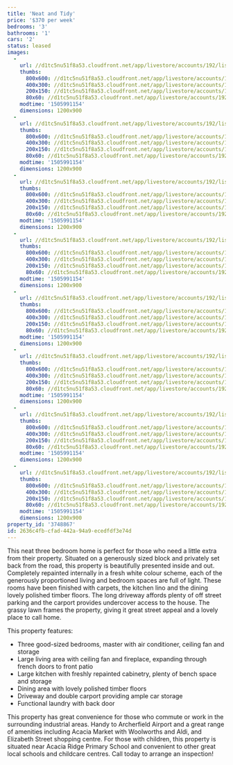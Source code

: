 ```yaml
---
title: 'Neat and Tidy'
price: '$370 per week'
bedrooms: '3'
bathrooms: '1'
cars: '2'
status: leased
images:
  -
    url: //d1tc5nu51f8a53.cloudfront.net/app/livestore/accounts/192/listings/1266111/images/Beatty-627-Front-Day_4045473569_20170921085217.jpg
    thumbs:
      800x600: //d1tc5nu51f8a53.cloudfront.net/app/livestore/accounts/192/listings/1266111/images/Beatty-627-Front-Day_4045473569_20170921085217_800x600.jpg
      400x300: //d1tc5nu51f8a53.cloudfront.net/app/livestore/accounts/192/listings/1266111/images/Beatty-627-Front-Day_4045473569_20170921085217_400x300.jpg
      200x150: //d1tc5nu51f8a53.cloudfront.net/app/livestore/accounts/192/listings/1266111/images/Beatty-627-Front-Day_4045473569_20170921085217_200x150.jpg
      80x60: //d1tc5nu51f8a53.cloudfront.net/app/livestore/accounts/192/listings/1266111/images/Beatty-627-Front-Day_4045473569_20170921085217_80x60.jpg
    modtime: '1505991154'
    dimensions: 1200x900
  -
    url: //d1tc5nu51f8a53.cloudfront.net/app/livestore/accounts/192/listings/1266111/images/Beatty-627-Backyard-_5208342655_20170921085209.jpg
    thumbs:
      800x600: //d1tc5nu51f8a53.cloudfront.net/app/livestore/accounts/192/listings/1266111/images/Beatty-627-Backyard-_5208342655_20170921085209_800x600.jpg
      400x300: //d1tc5nu51f8a53.cloudfront.net/app/livestore/accounts/192/listings/1266111/images/Beatty-627-Backyard-_5208342655_20170921085209_400x300.jpg
      200x150: //d1tc5nu51f8a53.cloudfront.net/app/livestore/accounts/192/listings/1266111/images/Beatty-627-Backyard-_5208342655_20170921085209_200x150.jpg
      80x60: //d1tc5nu51f8a53.cloudfront.net/app/livestore/accounts/192/listings/1266111/images/Beatty-627-Backyard-_5208342655_20170921085209_80x60.jpg
    modtime: '1505991154'
    dimensions: 1200x900
  -
    url: //d1tc5nu51f8a53.cloudfront.net/app/livestore/accounts/192/listings/1266111/images/Beatty-627-Bed1-Dayn_2415752279_20170921085209.jpg
    thumbs:
      800x600: //d1tc5nu51f8a53.cloudfront.net/app/livestore/accounts/192/listings/1266111/images/Beatty-627-Bed1-Dayn_2415752279_20170921085209_800x600.jpg
      400x300: //d1tc5nu51f8a53.cloudfront.net/app/livestore/accounts/192/listings/1266111/images/Beatty-627-Bed1-Dayn_2415752279_20170921085209_400x300.jpg
      200x150: //d1tc5nu51f8a53.cloudfront.net/app/livestore/accounts/192/listings/1266111/images/Beatty-627-Bed1-Dayn_2415752279_20170921085209_200x150.jpg
      80x60: //d1tc5nu51f8a53.cloudfront.net/app/livestore/accounts/192/listings/1266111/images/Beatty-627-Bed1-Dayn_2415752279_20170921085209_80x60.jpg
    modtime: '1505991154'
    dimensions: 1200x900
  -
    url: //d1tc5nu51f8a53.cloudfront.net/app/livestore/accounts/192/listings/1266111/images/Beatty-627-Bed2-Dayn_651585638_20170921085213.jpg
    thumbs:
      800x600: //d1tc5nu51f8a53.cloudfront.net/app/livestore/accounts/192/listings/1266111/images/Beatty-627-Bed2-Dayn_651585638_20170921085213_800x600.jpg
      400x300: //d1tc5nu51f8a53.cloudfront.net/app/livestore/accounts/192/listings/1266111/images/Beatty-627-Bed2-Dayn_651585638_20170921085213_400x300.jpg
      200x150: //d1tc5nu51f8a53.cloudfront.net/app/livestore/accounts/192/listings/1266111/images/Beatty-627-Bed2-Dayn_651585638_20170921085213_200x150.jpg
      80x60: //d1tc5nu51f8a53.cloudfront.net/app/livestore/accounts/192/listings/1266111/images/Beatty-627-Bed2-Dayn_651585638_20170921085213_80x60.jpg
    modtime: '1505991154'
    dimensions: 1200x900
  -
    url: //d1tc5nu51f8a53.cloudfront.net/app/livestore/accounts/192/listings/1266111/images/Beatty-627-Bed3-Dayn_709516994_20170921085212.jpg
    thumbs:
      800x600: //d1tc5nu51f8a53.cloudfront.net/app/livestore/accounts/192/listings/1266111/images/Beatty-627-Bed3-Dayn_709516994_20170921085212_800x600.jpg
      400x300: //d1tc5nu51f8a53.cloudfront.net/app/livestore/accounts/192/listings/1266111/images/Beatty-627-Bed3-Dayn_709516994_20170921085212_400x300.jpg
      200x150: //d1tc5nu51f8a53.cloudfront.net/app/livestore/accounts/192/listings/1266111/images/Beatty-627-Bed3-Dayn_709516994_20170921085212_200x150.jpg
      80x60: //d1tc5nu51f8a53.cloudfront.net/app/livestore/accounts/192/listings/1266111/images/Beatty-627-Bed3-Dayn_709516994_20170921085212_80x60.jpg
    modtime: '1505991154'
    dimensions: 1200x900
  -
    url: //d1tc5nu51f8a53.cloudfront.net/app/livestore/accounts/192/listings/1266111/images/Beatty-627-Dining-Da_691583508_20170921085216.jpg
    thumbs:
      800x600: //d1tc5nu51f8a53.cloudfront.net/app/livestore/accounts/192/listings/1266111/images/Beatty-627-Dining-Da_691583508_20170921085216_800x600.jpg
      400x300: //d1tc5nu51f8a53.cloudfront.net/app/livestore/accounts/192/listings/1266111/images/Beatty-627-Dining-Da_691583508_20170921085216_400x300.jpg
      200x150: //d1tc5nu51f8a53.cloudfront.net/app/livestore/accounts/192/listings/1266111/images/Beatty-627-Dining-Da_691583508_20170921085216_200x150.jpg
      80x60: //d1tc5nu51f8a53.cloudfront.net/app/livestore/accounts/192/listings/1266111/images/Beatty-627-Dining-Da_691583508_20170921085216_80x60.jpg
    modtime: '1505991154'
    dimensions: 1200x900
  -
    url: //d1tc5nu51f8a53.cloudfront.net/app/livestore/accounts/192/listings/1266111/images/Beatty-627-Kitchen-D_1524366042_20170921085218.jpg
    thumbs:
      800x600: //d1tc5nu51f8a53.cloudfront.net/app/livestore/accounts/192/listings/1266111/images/Beatty-627-Kitchen-D_1524366042_20170921085218_800x600.jpg
      400x300: //d1tc5nu51f8a53.cloudfront.net/app/livestore/accounts/192/listings/1266111/images/Beatty-627-Kitchen-D_1524366042_20170921085218_400x300.jpg
      200x150: //d1tc5nu51f8a53.cloudfront.net/app/livestore/accounts/192/listings/1266111/images/Beatty-627-Kitchen-D_1524366042_20170921085218_200x150.jpg
      80x60: //d1tc5nu51f8a53.cloudfront.net/app/livestore/accounts/192/listings/1266111/images/Beatty-627-Kitchen-D_1524366042_20170921085218_80x60.jpg
    modtime: '1505991154'
    dimensions: 1200x900
  -
    url: //d1tc5nu51f8a53.cloudfront.net/app/livestore/accounts/192/listings/1266111/images/Beatty-627-Living-Da_3029980707_20170921085220.jpg
    thumbs:
      800x600: //d1tc5nu51f8a53.cloudfront.net/app/livestore/accounts/192/listings/1266111/images/Beatty-627-Living-Da_3029980707_20170921085220_800x600.jpg
      400x300: //d1tc5nu51f8a53.cloudfront.net/app/livestore/accounts/192/listings/1266111/images/Beatty-627-Living-Da_3029980707_20170921085220_400x300.jpg
      200x150: //d1tc5nu51f8a53.cloudfront.net/app/livestore/accounts/192/listings/1266111/images/Beatty-627-Living-Da_3029980707_20170921085220_200x150.jpg
      80x60: //d1tc5nu51f8a53.cloudfront.net/app/livestore/accounts/192/listings/1266111/images/Beatty-627-Living-Da_3029980707_20170921085220_80x60.jpg
    modtime: '1505991154'
    dimensions: 1200x900
property_id: '3748867'
id: 2636c4fb-cfad-442a-94a9-ecedfdf3e74d
---
```

This neat three bedroom home is perfect for those who need a little extra from their property. Situated on a generously sized block and privately set back from the road, this property is beautifully presented inside and out. Completely repainted internally in a fresh white colour scheme, each of the generously proportioned living and bedroom spaces are full of light. These rooms have been finished with carpets, the kitchen lino and the dining lovely polished timber floors. The long driveway affords plenty of off street parking and the carport provides undercover access to the house. The grassy lawn frames the property, giving it great street appeal and a lovely place to call home.

This property features:
*  Three good-sized bedrooms, master with air conditioner, ceiling fan and storage
*  Large living area with ceiling fan and fireplace, expanding through french doors to front patio
*  Large kitchen with freshly repainted cabinetry, plenty of bench space and storage
*  Dining area with lovely polished timber floors
*  Driveway and double carport providing ample car storage
*  Functional laundry with back door

This property has great convenience for those who commute or work in the surrounding industrial areas. Handy to Archerfield Airport and a great range of amenities including Acacia Market with Woolworths and Aldi, and Elizabeth Street shopping centre. For those with children, this property is situated near Acacia Ridge Primary School and convenient to other great local schools and childcare centres. Call today to arrange an inspection!